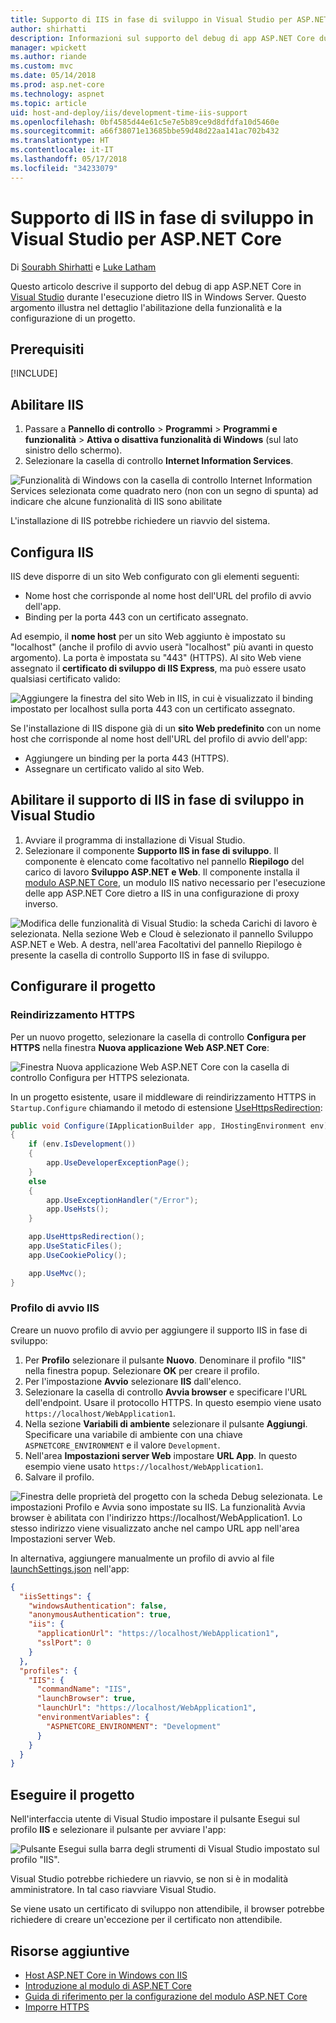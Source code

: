 ```yaml
---
title: Supporto di IIS in fase di sviluppo in Visual Studio per ASP.NET Core
author: shirhatti
description: Informazioni sul supporto del debug di app ASP.NET Core durante l'esecuzione dietro IIS in Windows Server.
manager: wpickett
ms.author: riande
ms.custom: mvc
ms.date: 05/14/2018
ms.prod: asp.net-core
ms.technology: aspnet
ms.topic: article
uid: host-and-deploy/iis/development-time-iis-support
ms.openlocfilehash: 0bf4585d44e61c5e7e5b89ce9d8dfdfa10d5460e
ms.sourcegitcommit: a66f38071e13685bbe59d48d22aa141ac702b432
ms.translationtype: HT
ms.contentlocale: it-IT
ms.lasthandoff: 05/17/2018
ms.locfileid: "34233079"
---
```

# <a name="development-time-iis-support-in-visual-studio-for-aspnet-core"></a>Supporto di IIS in fase di sviluppo in Visual Studio per ASP.NET Core

Di [Sourabh Shirhatti](https://twitter.com/sshirhatti) e [Luke Latham](https://github.com/guardrex)

Questo articolo descrive il supporto del debug di app ASP.NET Core in [Visual Studio](https://www.visualstudio.com/vs/) durante l'esecuzione dietro IIS in Windows Server. Questo argomento illustra nel dettaglio l'abilitazione della funzionalità e la configurazione di un progetto.

## <a name="prerequisites"></a>Prerequisiti

[!INCLUDE[](~/includes/net-core-prereqs-windows.md)]

## <a name="enable-iis"></a>Abilitare IIS

1. Passare a **Pannello di controllo** > **Programmi** > **Programmi e funzionalità** > **Attiva o disattiva funzionalità di Windows** (sul lato sinistro dello schermo).
1. Selezionare la casella di controllo **Internet Information Services**.

![Funzionalità di Windows con la casella di controllo Internet Information Services selezionata come quadrato nero (non con un segno di spunta) ad indicare che alcune funzionalità di IIS sono abilitate](development-time-iis-support/_static/enable_iis.png)

L'installazione di IIS potrebbe richiedere un riavvio del sistema.

## <a name="configure-iis"></a>Configura IIS

IIS deve disporre di un sito Web configurato con gli elementi seguenti:

* Nome host che corrisponde al nome host dell'URL del profilo di avvio dell'app.
* Binding per la porta 443 con un certificato assegnato.

Ad esempio, il **nome host** per un sito Web aggiunto è impostato su "localhost" (anche il profilo di avvio userà "localhost" più avanti in questo argomento). La porta è impostata su "443" (HTTPS). Al sito Web viene assegnato il **certificato di sviluppo di IIS Express**, ma può essere usato qualsiasi certificato valido:

![Aggiungere la finestra del sito Web in IIS, in cui è visualizzato il binding impostato per localhost sulla porta 443 con un certificato assegnato.](development-time-iis-support/_static/add-website-window.png)

Se l'installazione di IIS dispone già di un **sito Web predefinito** con un nome host che corrisponde al nome host dell'URL del profilo di avvio dell'app:

* Aggiungere un binding per la porta 443 (HTTPS).
* Assegnare un certificato valido al sito Web.

## <a name="enable-development-time-iis-support-in-visual-studio"></a>Abilitare il supporto di IIS in fase di sviluppo in Visual Studio

1. Avviare il programma di installazione di Visual Studio.
1. Selezionare il componente **Supporto IIS in fase di sviluppo**. Il componente è elencato come facoltativo nel pannello **Riepilogo** del carico di lavoro **Sviluppo ASP.NET e Web**. Il componente installa il [modulo ASP.NET Core](xref:fundamentals/servers/aspnet-core-module), un modulo IIS nativo necessario per l'esecuzione delle app ASP.NET Core dietro a IIS in una configurazione di proxy inverso.

![Modifica delle funzionalità di Visual Studio: la scheda Carichi di lavoro è selezionata. Nella sezione Web e Cloud è selezionato il pannello Sviluppo ASP.NET e Web. A destra, nell'area Facoltativi del pannello Riepilogo è presente la casella di controllo Supporto IIS in fase di sviluppo.](development-time-iis-support/_static/development_time_support.png)

## <a name="configure-the-project"></a>Configurare il progetto

### <a name="https-redirection"></a>Reindirizzamento HTTPS

Per un nuovo progetto, selezionare la casella di controllo **Configura per HTTPS** nella finestra **Nuova applicazione Web ASP.NET Core**:

![Finestra Nuova applicazione Web ASP.NET Core con la casella di controllo Configura per HTTPS selezionata.](development-time-iis-support/_static/new-app.png)

In un progetto esistente, usare il middleware di reindirizzamento HTTPS in `Startup.Configure` chiamando il metodo di estensione [UseHttpsRedirection](/dotnet/api/microsoft.aspnetcore.builder.httpspolicybuilderextensions.usehttpsredirection):

```csharp
public void Configure(IApplicationBuilder app, IHostingEnvironment env)
{
    if (env.IsDevelopment())
    {
        app.UseDeveloperExceptionPage();
    }
    else
    {
        app.UseExceptionHandler("/Error");
        app.UseHsts();
    }

    app.UseHttpsRedirection();
    app.UseStaticFiles();
    app.UseCookiePolicy();

    app.UseMvc();
}
```

### <a name="iis-launch-profile"></a>Profilo di avvio IIS

Creare un nuovo profilo di avvio per aggiungere il supporto IIS in fase di sviluppo:

1. Per **Profilo** selezionare il pulsante **Nuovo**. Denominare il profilo "IIS" nella finestra popup. Selezionare **OK** per creare il profilo.
1. Per l'impostazione **Avvio** selezionare **IIS** dall'elenco.
1. Selezionare la casella di controllo **Avvia browser** e specificare l'URL dell'endpoint. Usare il protocollo HTTPS. In questo esempio viene usato `https://localhost/WebApplication1`.
1. Nella sezione **Variabili di ambiente** selezionare il pulsante **Aggiungi**. Specificare una variabile di ambiente con una chiave `ASPNETCORE_ENVIRONMENT` e il valore `Development`.
1. Nell'area **Impostazioni server Web** impostare **URL App**. In questo esempio viene usato `https://localhost/WebApplication1`.
1. Salvare il profilo.

![Finestra delle proprietà del progetto con la scheda Debug selezionata. Le impostazioni Profilo e Avvia sono impostate su IIS. La funzionalità Avvia browser è abilitata con l'indirizzo https://localhost/WebApplication1. Lo stesso indirizzo viene visualizzato anche nel campo URL app nell'area Impostazioni server Web.](development-time-iis-support/_static/project_properties.png)

In alternativa, aggiungere manualmente un profilo di avvio al file [launchSettings.json](http://json.schemastore.org/launchsettings) nell'app:

```json
{
  "iisSettings": {
    "windowsAuthentication": false,
    "anonymousAuthentication": true,
    "iis": {
      "applicationUrl": "https://localhost/WebApplication1",
      "sslPort": 0
    }
  },
  "profiles": {
    "IIS": {
      "commandName": "IIS",
      "launchBrowser": true,
      "launchUrl": "https://localhost/WebApplication1",
      "environmentVariables": {
        "ASPNETCORE_ENVIRONMENT": "Development"
      }
    }
  }
}
```

## <a name="run-the-project"></a>Eseguire il progetto

Nell'interfaccia utente di Visual Studio impostare il pulsante Esegui sul profilo **IIS** e selezionare il pulsante per avviare l'app:

![Pulsante Esegui sulla barra degli strumenti di Visual Studio impostato sul profilo "IIS".](development-time-iis-support/_static/toolbar.png)

Visual Studio potrebbe richiedere un riavvio, se non si è in modalità amministratore. In tal caso riavviare Visual Studio.

Se viene usato un certificato di sviluppo non attendibile, il browser potrebbe richiedere di creare un'eccezione per il certificato non attendibile.

## <a name="additional-resources"></a>Risorse aggiuntive

* [Host ASP.NET Core in Windows con IIS](xref:host-and-deploy/iis/index)
* [Introduzione al modulo di ASP.NET Core](xref:fundamentals/servers/aspnet-core-module)
* [Guida di riferimento per la configurazione del modulo ASP.NET Core](xref:host-and-deploy/aspnet-core-module)
* [Imporre HTTPS](xref:security/enforcing-ssl)
